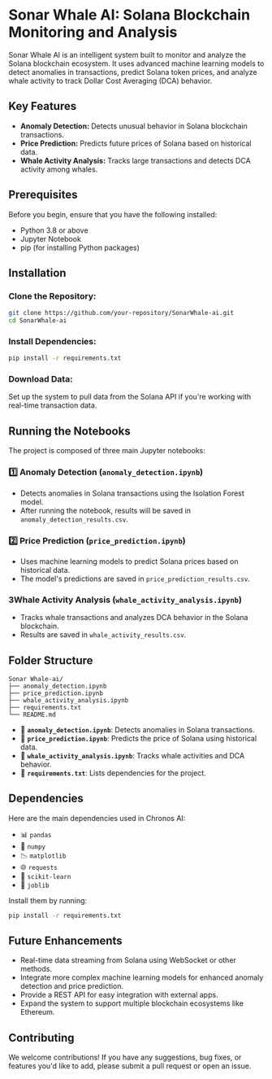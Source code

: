 # Sonar Whale AI: Solana Blockchain Monitoring and Analysis

Sonar Whale AI is an intelligent system built to monitor and analyze the Solana blockchain ecosystem. It uses advanced machine learning models to detect anomalies in transactions, predict Solana token prices, and analyze whale activity to track Dollar Cost Averaging (DCA) behavior.

## Key Features
- **Anomaly Detection:** Detects unusual behavior in Solana blockchain transactions.
- **Price Prediction:** Predicts future prices of Solana based on historical data.
- **Whale Activity Analysis:** Tracks large transactions and detects DCA activity among whales.

## Prerequisites
Before you begin, ensure that you have the following installed:
- Python 3.8 or above
- Jupyter Notebook
- pip (for installing Python packages)

## Installation
### Clone the Repository:
```sh
git clone https://github.com/your-repository/SonarWhale-ai.git
cd SonarWhale-ai
```

### Install Dependencies:
```sh
pip install -r requirements.txt
```

### Download Data:
Set up the system to pull data from the Solana API if you're working with real-time transaction data.

## Running the Notebooks
The project is composed of three main Jupyter notebooks:

### 1️⃣ Anomaly Detection (`anomaly_detection.ipynb`)
- Detects anomalies in Solana transactions using the Isolation Forest model.
- After running the notebook, results will be saved in `anomaly_detection_results.csv`.

### 2️⃣ Price Prediction (`price_prediction.ipynb`)
- Uses machine learning models to predict Solana prices based on historical data.
- The model's predictions are saved in `price_prediction_results.csv`.

### 3️Whale Activity Analysis (`whale_activity_analysis.ipynb`)
- Tracks whale transactions and analyzes DCA behavior in the Solana blockchain.
- Results are saved in `whale_activity_results.csv`.

## Folder Structure
```
Sonar Whale-ai/
├── anomaly_detection.ipynb
├── price_prediction.ipynb
├── whale_activity_analysis.ipynb
├── requirements.txt
└── README.md
```
- 📜 **`anomaly_detection.ipynb`**: Detects anomalies in Solana transactions.
- 📜 **`price_prediction.ipynb`**: Predicts the price of Solana using historical data.
- 📜 **`whale_activity_analysis.ipynb`**: Tracks whale activities and DCA behavior.
- 📜 **`requirements.txt`**: Lists dependencies for the project.

## Dependencies
Here are the main dependencies used in Chronos AI:
- 📊 `pandas`
- 🔢 `numpy`
- 📉 `matplotlib`
- 🌐 `requests`
- 🧠 `scikit-learn`
- 💾 `joblib`

Install them by running:
```sh
pip install -r requirements.txt
```

## Future Enhancements
- Real-time data streaming from Solana using WebSocket or other methods.
- Integrate more complex machine learning models for enhanced anomaly detection and price prediction.
- Provide a REST API for easy integration with external apps.
- Expand the system to support multiple blockchain ecosystems like Ethereum.

## Contributing
We welcome contributions! If you have any suggestions, bug fixes, or features you'd like to add, please submit a pull request or open an issue.
